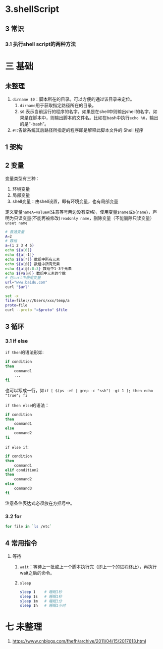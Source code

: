 # 3.shellScript

## 3 常识
### 3.1 执行shell script的两种方法


# 三 基础
## 未整理
1. `dirname $0`：脚本所在的目录。可以方便的通过该目录来定位。
    1. `dirname`用于获取指定路径所在的目录。
    2. `$0`:表示当前运行的程序的名字，如果是在shell中则输出shell的名字，如果是在脚本中，则输出脚本的文件名。比如在bash中执行`echo %0`，输出的是“-bash”。
2. `#!`:告诉系统其后路径所指定的程序即是解释此脚本文件的 Shell 程序

## 1 架构
## 2 变量
变量类型有三种：
1. 环境变量
2. 局部变量
3. shell变量：由shell设置，即有环境变量，也有局部变量

定义变量`nameA=valueA`(注意等号两边没有空格)，使用变量`$name`或`${name}`，声明为只读变量(不能再被修改)`readonly name`，删除变量（不能删除只读变量）`unset name`

```bash
# 普通变量
A=2
# 数组
a=(1 2 3 4 5)
echo ${a[0]}
echo ${a[-1]}
echo ${a[*]} 数组中所有元素
echo ${a[@]} 数组中所有元素
echo ${a[@]:0:3} 数组中1-3个元素
echo ${#a[@]} 数组中元素的个数
# 在curl中使用变量
url="www.baidu.com"
curl "$url"

set -x
file=file:///Users/xxx/temp/a
proto=file
curl --proto "=$proto" $file
```

## 3 循环
### 3.1 if else
`if then`的语法形如:
```bash
if condition
then
    command1 
    ...
fi
```
也可以写成一行，如`if [ $(ps -ef | grep -c "ssh") -gt 1 ]; then echo "true"; fi`

`if then else`的语法：
```bash 
if condition
then 
    command1
else
    command2
fi
```

`if else if`:
```bash
if condition
then 
    command1
elif condition2
then 
    command2
else
    command3
fi
```

注意条件表达式必须放在方括号中。

### 3.2 for
```bash
for file in `ls /etc`
```

## 4 常用指令
1. 等待
    1. `wait`：等待上一批或上一个脚本执行完（即上一个的进程终止），再执行wait之后的命令。
    2. `sleep`
        
        ```bash
        sleep 1    # 睡眠1秒
        sleep 1s   # 睡眠1秒
        sleep 1m   # 睡眠1分
        sleep 1h   # 睡眠1小时
        ```

# 七 未整理
1. https://www.cnblogs.com/fhefh/archive/2011/04/15/2017613.html